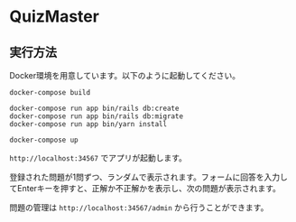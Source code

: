 # QuizMaster

## 実行方法

Docker環境を用意しています。以下のように起動してください。

```
docker-compose build

docker-compose run app bin/rails db:create
docker-compose run app bin/rails db:migrate
docker-compose run app bin/yarn install

docker-compose up
```

`http://localhost:34567` でアプリが起動します。

登録された問題が1問ずつ、ランダムで表示されます。フォームに回答を入力してEnterキーを押すと、正解か不正解かを表示し、次の問題が表示されます。

問題の管理は `http://localhost:34567/admin` から行うことができます。
